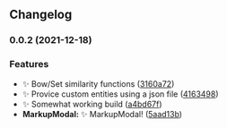 ## Changelog
### 0.0.2 (2021-12-18)


### Features

* :sparkles: Bow/Set similarity functions ([3160a72](https://github.com/SkepticMystic/nlp/commit/3160a729e15495f9edc3e27b59a495fcae6f3e7b))
* :sparkles: Provice custom entities using a json file ([4163498](https://github.com/SkepticMystic/nlp/commit/4163498470c5235b904e8c60e35c749e19151a09))
* :sparkles: Somewhat working build ([a4bd67f](https://github.com/SkepticMystic/nlp/commit/a4bd67f279faf81411c266432d0ecbed8547326d))
* **MarkupModal:** :sparkles: MarkupModal! ([5aad13b](https://github.com/SkepticMystic/nlp/commit/5aad13b74b0b3016268d5781073cffd425126770))
